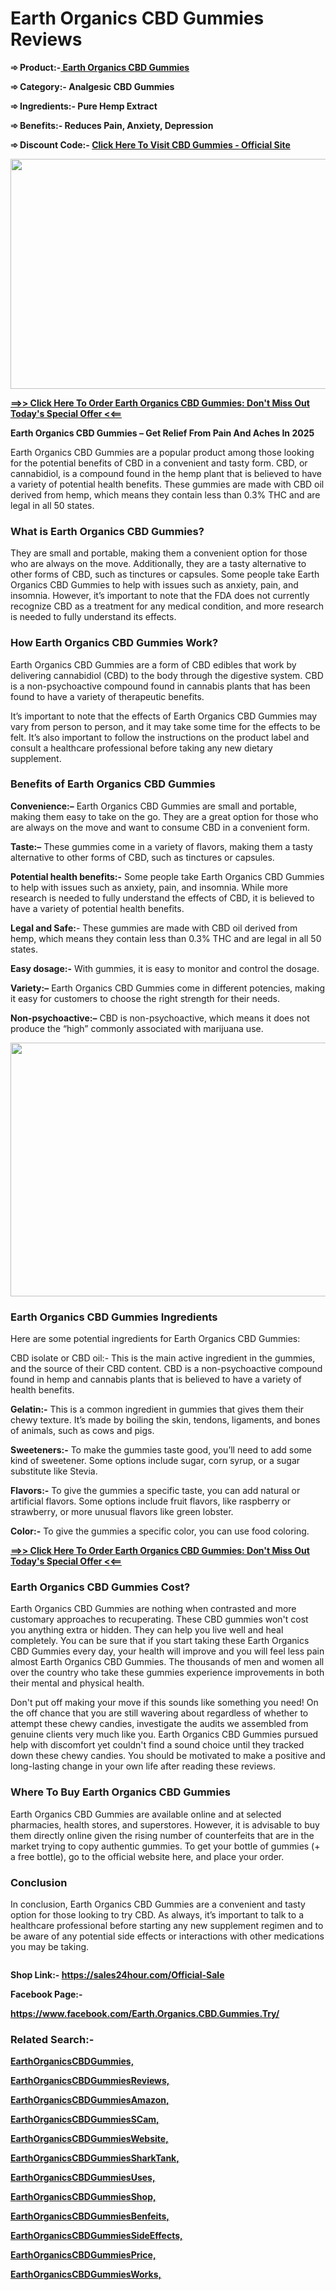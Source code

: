 # Earth Organics CBD Gummies Reviews
<p><strong>➾ Product:-<a href="https://sales24hour.com/Official-Sale">&nbsp;Earth Organics CBD Gummies</a></strong></p>
<p><strong>➾ Category:- Analgesic CBD Gummies</strong></p>
<p><strong>➾ Ingredients:- Pure Hemp Extract</strong></p>
<p><strong>➾ Benefits:- Reduces Pain, Anxiety, Depression</strong></p>
<p><strong>➾ Discount Code:-&nbsp;<a href="https://sales24hour.com/Official-Sale">Click Here To Visit CBD Gummies - Official Site</a></strong></p>
<p><a href="https://sales24hour.com/Official-Sale"><strong><img src="https://uploads-ssl.webflow.com/647da3ff6cb9aeebeecef8f9/647da65b741abe25d3d2bfb7_5-1.png" alt="" width="572" height="368" /></strong></a></p>
<p><strong><a href="https://sales24hour.com/Official-Sale">==&gt;&gt; Click Here To Order Earth Organics CBD Gummies: Don't Miss Out Today's Special Offer &lt;&lt;==</a></strong></p>
<p><strong>Earth Organics CBD Gummies &ndash; Get Relief From Pain And Aches In&nbsp;2025</strong></p>
<p>Earth Organics CBD Gummies are a popular product among those looking for the potential benefits of CBD in a convenient and tasty form. CBD, or cannabidiol, is a compound found in the hemp plant that is believed to have a variety of potential health benefits. These gummies are made with CBD oil derived from hemp, which means they contain less than 0.3% THC and are legal in all 50 states.</p>
<h3><strong>What is Earth Organics CBD Gummies?</strong></h3>
<p>They are small and portable, making them a convenient option for those who are always on the move. Additionally, they are a tasty alternative to other forms of CBD, such as tinctures or capsules. Some people take Earth Organics CBD Gummies to help with issues such as anxiety, pain, and insomnia. However, it&rsquo;s important to note that the FDA does not currently recognize CBD as a treatment for any medical condition, and more research is needed to fully understand its effects.</p>
<h3><strong>How Earth Organics CBD Gummies Work?</strong></h3>
<p>Earth Organics CBD Gummies are a form of CBD edibles that work by delivering cannabidiol (CBD) to the body through the digestive system. CBD is a non-psychoactive compound found in cannabis plants that has been found to have a variety of therapeutic benefits.</p>
<p>It&rsquo;s important to note that the effects of Earth Organics CBD Gummies may vary from person to person, and it may take some time for the effects to be felt. It&rsquo;s also important to follow the instructions on the product label and consult a healthcare professional before taking any new dietary supplement.&nbsp;</p>
<h3><strong>Benefits of Earth Organics CBD Gummies</strong></h3>
<p><strong>Convenience:&ndash;</strong>&nbsp;Earth Organics CBD Gummies are small and portable, making them easy to take on the go. They are a great option for those who are always on the move and want to consume CBD in a convenient form.</p>
<p><strong>Taste:&ndash;</strong>&nbsp;These gummies come in a variety of flavors, making them a tasty alternative to other forms of CBD, such as tinctures or capsules.</p>
<p><strong>Potential health benefits:-</strong>&nbsp;Some people take Earth Organics CBD Gummies to help with issues such as anxiety, pain, and insomnia. While more research is needed to fully understand the effects of CBD, it is believed to have a variety of potential health benefits.</p>
<p><strong>Legal and Safe:</strong>- These gummies are made with CBD oil derived from hemp, which means they contain less than 0.3% THC and are legal in all 50 states.</p>
<p><strong>Easy dosage:-</strong>&nbsp;With gummies, it is easy to monitor and control the dosage.</p>
<p><strong>Variety:&ndash;</strong>&nbsp;Earth Organics CBD Gummies come in different potencies, making it easy for customers to choose the right strength for their needs.</p>
<p><strong>Non-psychoactive:&ndash;</strong>&nbsp;CBD is non-psychoactive, which means it does not produce the &ldquo;high&rdquo; commonly associated with marijuana use.</p>
<p><a href="https://sales24hour.com/Official-Sale"><img src="https://uploads-ssl.webflow.com/647da3ff6cb9aeebeecef8f9/647da650337e925601bf75dd_1-2.png" alt="" width="589" height="406" /></a></p>
<h3><strong>Earth Organics CBD Gummies Ingredients</strong></h3>
<p>Here are some potential ingredients for Earth Organics CBD Gummies:</p>
<p>CBD isolate or CBD oil:- This is the main active ingredient in the gummies, and the source of their CBD content. CBD is a non-psychoactive compound found in hemp and cannabis plants that is believed to have a variety of health benefits.</p>
<p><strong>Gelatin:-</strong>&nbsp;This is a common ingredient in gummies that gives them their chewy texture. It&rsquo;s made by boiling the skin, tendons, ligaments, and bones of animals, such as cows and pigs.</p>
<p><strong>Sweeteners:-</strong>&nbsp;To make the gummies taste good, you&rsquo;ll need to add some kind of sweetener. Some options include sugar, corn syrup, or a sugar substitute like Stevia.</p>
<p><strong>Flavors:-</strong>&nbsp;To give the gummies a specific taste, you can add natural or artificial flavors. Some options include fruit flavors, like raspberry or strawberry, or more unusual flavors like green lobster.</p>
<p><strong>Color:-</strong>&nbsp;To give the gummies a specific color, you can use food coloring.</p>
<p><strong><a href="https://sales24hour.com/Official-Sale">==&gt;&gt; Click Here To Order Earth Organics CBD Gummies: Don't Miss Out Today's Special Offer &lt;&lt;==</a></strong></p>
<h3><strong>Earth Organics CBD Gummies Cost?<br /></strong></h3>
<p>Earth Organics CBD Gummies are nothing when contrasted and more customary approaches to recuperating. These CBD gummies won't cost you anything extra or hidden. They can help you live well and heal completely. You can be sure that if you start taking these Earth Organics CBD Gummies every day, your health will improve and you will feel less pain almost Earth Organics CBD Gummies. The thousands of men and women all over the country who take these gummies experience improvements in both their mental and physical health.</p>
<p>Don't put off making your move if this sounds like something you need! On the off chance that you are still wavering about regardless of whether to attempt these chewy candies, investigate the audits we assembled from genuine clients very much like you. Earth Organics CBD Gummies pursued help with discomfort yet couldn't find a sound choice until they tracked down these chewy candies. You should be motivated to make a positive and long-lasting change in your own life after reading these reviews.</p>
<h3><strong>Where To Buy Earth Organics CBD Gummies</strong></h3>
<p>Earth Organics CBD Gummies are available online and at selected pharmacies, health stores, and superstores. However, it is advisable to buy them directly online given the rising number of counterfeits that are in the market trying to copy authentic gummies. To get your bottle of gummies (+ a free bottle), go to the official website here, and place your order.</p>
<h3><strong>Conclusion</strong></h3>
<p>In conclusion, Earth Organics CBD Gummies are a convenient and tasty option for those looking to try CBD. As always, it&rsquo;s important to talk to a healthcare professional before starting any new supplement regimen and to be aware of any potential side effects or interactions with other medications you may be taking.</p>
<p><a href="https://sales24hour.com/Official-Sale"><img src="https://miro.medium.com/v2/resize:fit:467/0*SCRgIqN6s-IYgXJN" alt="" /></a></p>
<p><strong>Shop Link:-&nbsp;<a href="https://sales24hour.com/Official-Sale">https://sales24hour.com/Official-Sale</a></strong></p>
<p><strong>Facebook Page:-</strong></p>
<p><strong><a href="https://www.facebook.com/Earth.Organics.CBD.Gummies.Try/">https://www.facebook.com/Earth.Organics.CBD.Gummies.Try/</a></strong></p>
<h3><strong>Related Search:-</strong></h3>
<p><strong><a href="https://sales24hour.com/Official-Sale">EarthOrganicsCBDGummies,</a></strong></p>
<p><strong><a href="https://sales24hour.com/Official-Sale">EarthOrganicsCBDGummiesReviews,</a></strong></p>
<p><strong><a href="https://sales24hour.com/Official-Sale">EarthOrganicsCBDGummiesAmazon,</a></strong></p>
<p><strong><a href="https://sales24hour.com/Official-Sale">EarthOrganicsCBDGummiesSCam,</a></strong></p>
<p><strong><a href="https://sales24hour.com/Official-Sale">EarthOrganicsCBDGummiesWebsite,</a></strong></p>
<p><strong><a href="https://sales24hour.com/Official-Sale">EarthOrganicsCBDGummiesSharkTank,</a></strong></p>
<p><strong><a href="https://sales24hour.com/Official-Sale">EarthOrganicsCBDGummiesUses,</a></strong></p>
<p><strong><a href="https://sales24hour.com/Official-Sale">EarthOrganicsCBDGummiesShop,</a></strong></p>
<p><strong><a href="https://sales24hour.com/Official-Sale">EarthOrganicsCBDGummiesBenfeits,</a></strong></p>
<p><strong><a href="https://sales24hour.com/Official-Sale">EarthOrganicsCBDGummiesSideEffects,</a></strong></p>
<p><strong><a href="https://sales24hour.com/Official-Sale">EarthOrganicsCBDGummiesPrice,</a></strong></p>
<p><strong><a href="https://sales24hour.com/Official-Sale">EarthOrganicsCBDGummiesWorks,</a></strong></p>
<p>&nbsp;</p>
